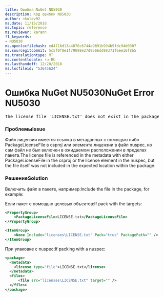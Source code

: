 ```yaml
---
title: Ошибка NuGet NU5030
description: Код ошибки NU5030
author: nkolev92
ms.date: 11/15/2018
ms.topic: reference
ms.reviewer: karann
f1_keywords:
- NU5030
ms.openlocfilehash: ed4716d13a4870c6744e9891b994b9fdc94d0007
ms.sourcegitcommit: 5c5f0f0e1f79098e27d9566dd98371f6ee16f8b5
ms.translationtype: MT
ms.contentlocale: ru-RU
ms.lasthandoff: 12/20/2018
ms.locfileid: "53645624"
---
```

# <a name="nuget-error-nu5030"></a><span data-ttu-id="78df5-103">Ошибка NuGet NU5030</span><span class="sxs-lookup"><span data-stu-id="78df5-103">NuGet Error NU5030</span></span>
<pre>The license file 'LICENSE.txt' does not exist in the package.</pre>

### <a name="issue"></a><span data-ttu-id="78df5-104">Проблемы</span><span class="sxs-lookup"><span data-stu-id="78df5-104">Issue</span></span>

<span data-ttu-id="78df5-105">Файл лицензии имеется ссылка в метаданных с помощью либо PackageLicenseFile в csproj или элемента лицензии в файл nuspec, но сам файл не был включен в ожидаемом расположении в пределах пакета.</span><span class="sxs-lookup"><span data-stu-id="78df5-105">The license file is referenced in the metadata with either PackageLicenseFile in the csproj or the license element in the nuspec, but the file itself was not included in the expected location within the package.</span></span>


### <a name="solution"></a><span data-ttu-id="78df5-106">Решение</span><span class="sxs-lookup"><span data-stu-id="78df5-106">Solution</span></span>

<span data-ttu-id="78df5-107">Включить файл в пакете, например:</span><span class="sxs-lookup"><span data-stu-id="78df5-107">Include the file in the package, for example:</span></span>

<span data-ttu-id="78df5-108">Если пакет с помощью целевых объектов:</span><span class="sxs-lookup"><span data-stu-id="78df5-108">If pack with the targets:</span></span>
```xml
<PropertyGroup>
    <PackageLicenseFile>LICENSE.txt</PackageLicenseFile>
</PropertyGroup>

<ItemGroup>
    <None Include="licenses\LICENSE.txt" Pack="true" PackagePath="" />
</ItemGroup>
```

<span data-ttu-id="78df5-109">При упаковке с nuspec:</span><span class="sxs-lookup"><span data-stu-id="78df5-109">If packing with a nuspec:</span></span>
```xml
<package>
  <metadata>
    <license type="file">LICENSE.txt</license>
  </metadata>
  <files>
      <file src="licenses\LICENSE.txt" target="" />
  </files>
</package>
```
